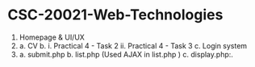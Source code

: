 # CSC-20021-Web-Technologies
1. Homepage & UI/UX
2.
    a. CV 
    b. 
        i. Practical 4 - Task 2
        ii. Practical 4 - Task 3
    c. Login system
3.
    a. submit.php
    b. list.php (Used AJAX in list.php )
    c. display.php:.